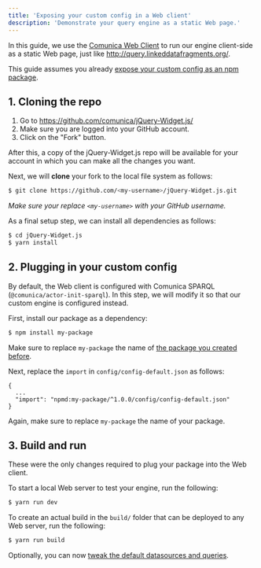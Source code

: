 ```yaml
---
title: 'Exposing your custom config in a Web client'
description: 'Demonstrate your query engine as a static Web page.'
---
```


In this guide, we use the [Comunica Web Client](https://github.com/comunica/jQuery-Widget.js)
to run our engine client-side as a static Web page,
just like http://query.linkeddatafragments.org/.

This guide assumes you already [expose your custom config as an npm package](/docs/modify/getting_started/custom_init/).

## 1. Cloning the repo

1. Go to https://github.com/comunica/jQuery-Widget.js/
2. Make sure you are logged into your GitHub account.
3. Click on the "Fork" button.

After this, a copy of the jQuery-Widget.js repo will be available for your account
in which you can make all the changes you want.

Next, we will **clone** your fork to the local file system as follows: 
```bash
$ git clone https://github.com/<my-username>/jQuery-Widget.js.git
```
_Make sure your replace `<my-username>` with your GitHub username._

As a final setup step, we can install all dependencies as follows:
```bash
$ cd jQuery-Widget.js
$ yarn install
```

## 2. Plugging in your custom config

By default, the Web client is configured with Comunica SPARQL (`@comunica/actor-init-sparql`).
In this step, we will modify it so that our custom engine is configured instead.

First, install our package as a dependency:
```bash
$ npm install my-package
```
Make sure to replace `my-package` the name of [the package you created before](/docs/modify/getting_started/custom_init/).

Next, replace the `import` in `config/config-default.json` as follows:
```text
{
  ...
  "import": "npmd:my-package/^1.0.0/config/config-default.json"
}
```
Again, make sure to replace `my-package` the name of your package.

## 3. Build and run

These were the only changes required to plug your package into the Web client.

To start a local Web server to test your engine, run the following:
```bash
$ yarn run dev
```

To create an actual build in the `build/` folder that can be deployed to any Web server, run the following:
```bash
$ yarn run build
```

Optionally, you can now [tweak the default datasources and queries](https://github.com/comunica/jQuery-Widget.js#readme). 
